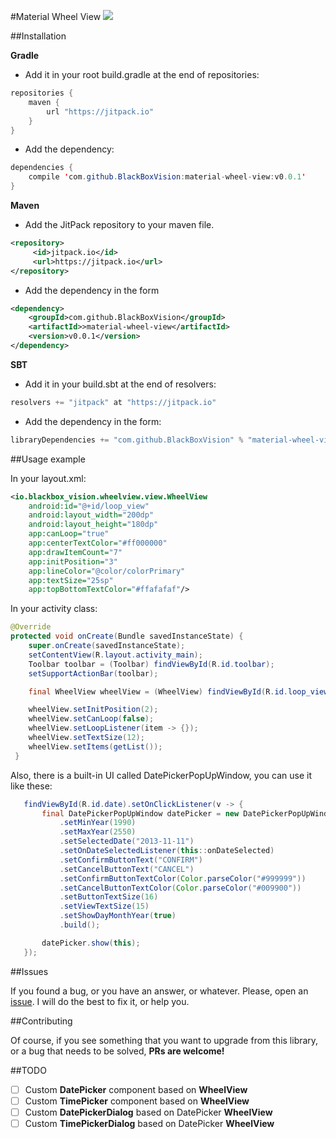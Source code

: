 #Material Wheel View [![](https://jitpack.io/v/BlackBoxVision/material-wheel-view.svg)](https://jitpack.io/#BlackBoxVision/material-wheel-view)

##Installation

**Gradle**

- Add it in your root build.gradle at the end of repositories:

```java
repositories {
	maven { 
	    url "https://jitpack.io"
	}
}
```

- Add the dependency:

```java
dependencies {
    compile 'com.github.BlackBoxVision:material-wheel-view:v0.0.1'
}
```
**Maven**

- Add the JitPack repository to your maven file. 

```xml
<repository>
     <id>jitpack.io</id>
     <url>https://jitpack.io</url>
</repository>
```
- Add the dependency in the form

```xml
<dependency>
    <groupId>com.github.BlackBoxVision</groupId>
    <artifactId>>material-wheel-view</artifactId>
    <version>v0.0.1</version>
</dependency>
```
**SBT**

- Add it in your build.sbt at the end of resolvers:

```java
resolvers += "jitpack" at "https://jitpack.io"
```

- Add the dependency in the form:

```java
libraryDependencies += "com.github.BlackBoxVision" % "material-wheel-view" % "v0.0.1"	
```

##Usage example

In your layout.xml:

```xml
<io.blackbox_vision.wheelview.view.WheelView
	android:id="@+id/loop_view"
	android:layout_width="200dp"
	android:layout_height="180dp"
	app:canLoop="true"
	app:centerTextColor="#ff000000"
	app:drawItemCount="7"
	app:initPosition="3"
	app:lineColor="@color/colorPrimary"
	app:textSize="25sp"
	app:topBottomTextColor="#ffafafaf"/>
```

In your activity class: 

```java
@Override
protected void onCreate(Bundle savedInstanceState) {
	super.onCreate(savedInstanceState);
	setContentView(R.layout.activity_main);
	Toolbar toolbar = (Toolbar) findViewById(R.id.toolbar);
	setSupportActionBar(toolbar);

	final WheelView wheelView = (WheelView) findViewById(R.id.loop_view);

	wheelView.setInitPosition(2);
	wheelView.setCanLoop(false);
	wheelView.setLoopListener(item -> {});
	wheelView.setTextSize(12);
	wheelView.setItems(getList());
 }
 ```
 
 Also, there is a built-in UI called DatePickerPopUpWindow, you can use it like these: 
 
 ```java
 	findViewById(R.id.date).setOnClickListener(v -> {
		final DatePickerPopUpWindow datePicker = new DatePickerPopUpWindow.Builder(getApplicationContext())
			.setMinYear(1990)
			.setMaxYear(2550)
			.setSelectedDate("2013-11-11")
			.setOnDateSelectedListener(this::onDateSelected)
			.setConfirmButtonText("CONFIRM")
			.setCancelButtonText("CANCEL")
			.setConfirmButtonTextColor(Color.parseColor("#999999"))
			.setCancelButtonTextColor(Color.parseColor("#009900"))
			.setButtonTextSize(16)
			.setViewTextSize(15)
			.setShowDayMonthYear(true)
			.build();

		datePicker.show(this);
	});			
```			

##Issues

If you found a bug, or you have an answer, or whatever. Please, open an [issue](https://github.com/BlackBoxVision/material-wheel-view/issues). I will do the best to fix it, or help you.

##Contributing

Of course, if you see something that you want to upgrade from this library, or a bug that needs to be solved, **PRs are welcome!**

##TODO 
- [ ] Custom **DatePicker** component based on **WheelView**
- [ ] Custom **TimePicker** component based on **WheelView**
- [ ] Custom **DatePickerDialog** based on DatePicker **WheelView**
- [ ] Custom **TimePickerDialog** based on DatePicker **WheelView**
